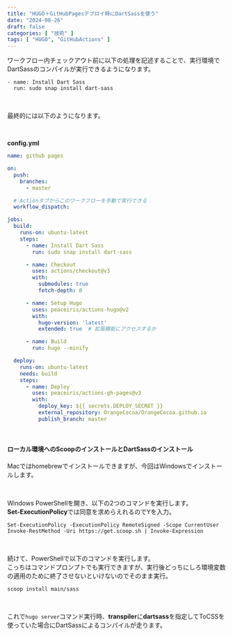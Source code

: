 ```yaml
---
title: "HUGO＋GitHubPagesデプロイ時にDartSassを使う"
date: "2024-08-26"
draft: false
categories: [ "技術" ]
tags: [ "HUGO", "GitHubActions" ] 
---
```


ワークフロー内チェックアウト前に以下の処理を記述することで、実行環境でDartSassのコンパイルが実行できるようになります。

```
- name: Install Dart Sass
  run: sudo snap install dart-sass
```

<br>

最終的には以下のようになります。

<br>

**config.yml**
``` config.yml
name: github pages

on:
  push:
    branches:
      - master

  # Actionタブからこのワークフローを手動で実行できる
  workflow_dispatch:

jobs:
  build:
    runs-on: ubuntu-latest
    steps:
      - name: Install Dart Sass
        run: sudo snap install dart-sass

      - name: Checkout
        uses: actions/checkout@v3
        with:
          submodules: true
          fetch-depth: 0

      - name: Setup Hugo
        uses: peaceiris/actions-hugo@v2
        with:
          hugo-version: 'latest'
          extended: true  # 拡張機能にアクセスするか

      - name: Build
        run: hugo --minify

  deploy:
    runs-on: ubuntu-latest
    needs: build
    steps:
      - name: Deploy
        uses: peaceiris/actions-gh-pages@v3
        with:
          deploy_key: ${{ secrets.DEPLOY_SECRET }}
          external_repository: OrangeCocoa/OrangeCocoa.github.io
          publish_branch: master
```

<br>

#### ローカル環境へのScoopのインストールとDartSassのインストール
Macではhomebrewでインストールできますが、今回はWindowsでインストールします。

<br>

Windows PowerShellを開き、以下の2つのコマンドを実行します。  
**Set-ExecutionPolicy**では同意を求めらえれるのでYを入力。

```
Set-ExecutionPolicy -ExecutionPolicy RemoteSigned -Scope CurrentUser
Invoke-RestMethod -Uri https://get.scoop.sh | Invoke-Expression
```

<br>

続けて、PowerShellで以下のコマンドを実行します。  
こっちはコマンドプロンプトでも実行できますが、実行後どっちにしろ環境変数の適用のために終了させないといけないのでそのまま実行。

```
scoop install main/sass
```

<br>

これで`hugo server`コマンド実行時、**transpiler**に**dartsass**を指定してToCSSを使っていた場合にDartSassによるコンパイルが走ります。